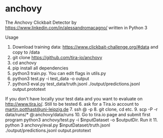 # anchovy
The Anchovy Clickbait Detector by https://www.linkedin.com/in/alessandromacagno/ written in Python 3

Usage
1. Download training data: https://www.clickbait-challenge.org/#data and copy to /data
2. git clone https://github.com/tira-io/anchovy
3. cd anchovy
4. pip install all dependencies
5. python3 train.py. You can edit flags in utils.py
6. python3 test.py -i test_data -o output
7. python3 eval.py test_data/truth.jsonl ./output/predictions.jsonl output.prototext 

If you don't have locally your test data and you want to evaluate on http://www.tira.io/. Still to be tested
6. ask for a Tira.io account to martin.potthast@uni-leipzig.de 
7. ssh <username>@<host> -p <port>
8. git clone, cd etc.
9. scp -P <port> -r data/runs/* <username>@<host>:anchovy/data/runs
10. Go to tira.io page and submit first program python3 anchovy/test.py -i $inputDataset -o $outputDir. Run it
11. python 3 anchovy/eval.py $inputDataset/truth.jsonl ./output/predictions.jsonl output.prototext 

